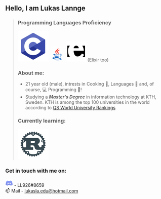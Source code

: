 
## Hello, I am Lukas Lannge
> ### Programming Languages Proficiency
> ![C#](/assets/images/icons8-c-programming.svg "C Programming icon by Icons8")
> ![Jave](/assets/images/icons8-java.gif "Java icon by Icons8")
> ![Elixir/Erlang](assets/images/icons8-erlang.svg "Erlang icon by Icons8") (Elixir too)
>
> ### About me:
> - 21 year old (male), intrests in Cooking :rice_ball:, Languages :book: and, of course, :computer: Programming :floppy_disk:!
> - Studying a ***Master's Degree*** in information technology at KTH, Sweden. KTH is among the top 100 universities in the world according to [QS World University Rankings](https://www.topuniversities.com/universities/kth-royal-institute-technology) 
> ### Currently learning:
> ![Rust](assets/images/icons8-rust-programming-language.svg "Rust Programming Language icon by Icons8")

### Get in touch with me on:
![Discord](/assets/images/icons8-discord-24.png) - LL926#8659  
📫 Mail - lukasla.edu@hotmail.com

<!--
**MT0DE/MT0DE** is a ✨ _special_ ✨ repository because its `README.md` (this file) appears on your GitHub profile.

Here are some ideas to get you started:

- 🔭 I’m currently working on ...
- 🌱 I’m currently learning ...
- 👯 I’m looking to collaborate on ...
- 🤔 I’m looking for help with ...
- 💬 Ask me about ...
- 📫 How to reach me: ...
- 😄 Pronouns: ...
- ⚡ Fun fact: ...
-->
